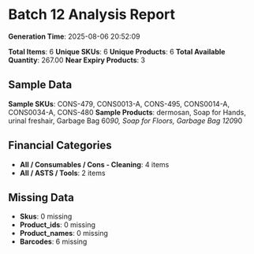 # Batch 12 Analysis Report

**Generation Time**: 2025-08-06 20:52:09

**Total Items**: 6
**Unique SKUs**: 6
**Unique Products**: 6
**Total Available Quantity**: 267.00
**Near Expiry Products**: 3

## Sample Data
**Sample SKUs**: CONS-479, CONS0013-A, CONS-495, CONS0014-A, CONS0034-A, CONS-480
**Sample Products**: dermosan, Soap for Hands, urinal freshair, Garbage Bag 60*90, Soap for Floors, Garbage Bag 120*90

## Financial Categories
- **All / Consumables / Cons - Cleaning**: 4 items
- **All / ASTS / Tools**: 2 items

## Missing Data
- **Skus**: 0 missing
- **Product_ids**: 0 missing
- **Product_names**: 0 missing
- **Barcodes**: 6 missing

